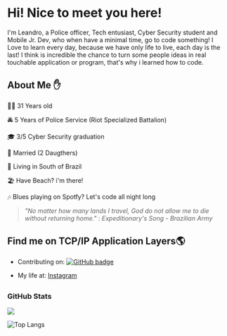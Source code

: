 # Hi! Nice to meet you here! 
 
I'm Leandro, a Police officer, Tech entusiast, Cyber Security student and Mobile Jr. Dev, who when have a minimal time, go to code something! I Love to learn every day, because we have only life to live, each day is the last! I think is incredible the chance to turn some people ideas in real touchable application or program, that's why i learned how to code.

## About Me :hand:
 
 :white_haired_man: 31 Years old
 
 :oncoming_police_car: 5 Years of Police Service (Riot Specialized Battalion)
 
 :mortar_board: 3/5 Cyber Security graduation 
 
 
 
:ring: Married (2 Daugthers)
 
:round_pushpin: Living in South of Brazil
 
:beach_umbrella: Have Beach? i'm there!
 
:notes: Blues playing on Spotfy? Let's code all night long
 
 
>*"No matter how many lands I travel, God do not allow me to die without returning home." : Expeditionary's Song - Brazilian Army*


## Find me on TCP/IP Application Layers🌎

<p align="center">
  
  
- Contributing on: <a href="https://github.com/silveiradle?tab=followers">
    <img src="https://img.shields.io/github/followers/silveiradle?tab=followers?label=blue&logo=github&style=for-the-badge" alt="GitHub badge" />
  </a>


- My life at: <a href="http://instagram.com/silveiradle">Instagram
  </a>

 
</p>

  
## <h3 align="left">GitHub Stats</h3>

<a href="">
  <img align="centre" src="https://github-readme-stats.vercel.app/api?username=silveiradle&count_private=true&include_all_commits=true&show_icons=true&title_color=007bff&text_color=e7e7e7&icon_color=007bff&bg_color=171c28" />
<a />
  
![Top Langs](https://github-readme-stats.vercel.app/api/top-langs/?username=silveiradle&layout=compact&title_color=007bff&text_color=e7e7e7&icon_color=007bff&bg_color=171c28)

